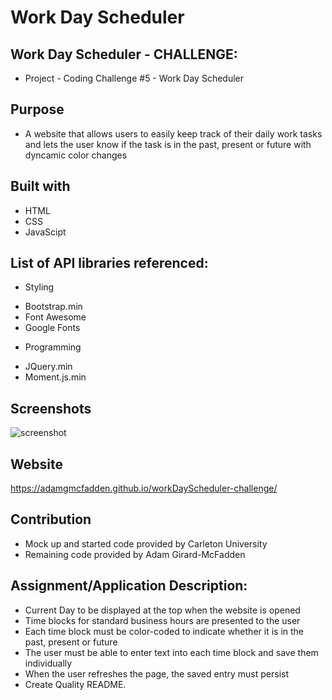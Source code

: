 # Work Day Scheduler

## Work Day Scheduler - CHALLENGE:

- Project - Coding Challenge #5 - Work Day Scheduler

## Purpose

- A website that allows users to easily keep track of their daily work tasks and lets the user know if the task is in the past, present or future with dyncamic color changes

## Built with

- HTML
- CSS
- JavaScipt

## List of API libraries referenced:

- Styling

* Bootstrap.min
* Font Awesome
* Google Fonts

- Programming

* JQuery.min
* Moment.js.min

## Screenshots

![screenshot](https://user-images.githubusercontent.com/83710803/123520339-3ba7ad00-d67e-11eb-98a4-ded1ff203cd5.png)

## Website

https://adamgmcfadden.github.io/workDayScheduler-challenge/

## Contribution

- Mock up and started code provided by Carleton University
- Remaining code provided by Adam Girard-McFadden

## Assignment/Application Description:

- Current Day to be displayed at the top when the website is opened
- Time blocks for standard business hours are presented to the user
- Each time block must be color-coded to indicate whether it is in the past, present or future
- The user must be able to enter text into each time block and save them individually
- When the user refreshes the page, the saved entry must persist
- Create Quality README.

